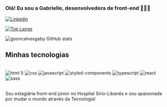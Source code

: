 ### Olá! Eu sou a Gabrielle, desenvolvedora de front-end 👩🏻‍💻

[![Linkedin](https://img.shields.io/badge/LinkedIn-0077B5?style=for-the-badge&logo=linkedin&logoColor=white)](https://www.linkedin.com/in/gabrielle-gon%C3%A7alves-b48336165/)

[![Top Langs](https://github-readme-stats.vercel.app/api/top-langs/?username=gooncalvesgaby)](https://github.com/anuraghazra/github-readme-stats)

![gooncalvesgaby GitHub stats](https://github-readme-stats.vercel.app/api?username=gooncalvesgaby&show_icons=true&theme=synthwave)

## Minhas tecnologias
<div style="display: inline_block"><br/>
<img align="center" alt="html 5" src="https://img.shields.io/badge/HTML5-E34F26?style=for-the-badge&logo=html5&logoColor=white"/>
<img align="center" alt="css" src="https://img.shields.io/badge/CSS3-1572B6?style=for-the-badge&logo=css3&logoColor=white"/>
<img align="center" alt="javascript" src="https://img.shields.io/badge/JavaScript-323330?style=for-the-badge&logo=javascript&logoColor=F7DF1E"/>
<img align="center" alt="styled-components" src="https://img.shields.io/badge/styled--components-DB7093?style=for-the-badge&logo=styled-components&logoColor=white"/>
<img align="center" alt="typescript" src="https://img.shields.io/badge/TypeScript-007ACC?style=for-the-badge&logo=typescript&logoColor=white"/>
<img align="center" alt="react" src="https://img.shields.io/badge/React-20232A?style=for-the-badge&logo=react&logoColor=61DAFB" />
<img align="center" alt="sass" src="https://img.shields.io/badge/Sass-CC6699?style=for-the-badge&logo=sass&logoColor=white" />
  
</div><br/>

Sou estagiária front-end júnior no Hospital Sírio-Libanês e sou apaixonada por mudar o mundo através da Tecnologia!
